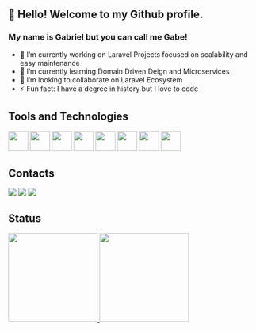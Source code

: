 ## 👋 Hello! Welcome to my Github profile.
### My name is Gabriel but you can call me Gabe!

- 🔭 I’m currently working on Laravel Projects focused on scalability and easy maintenance
- 🌱 I’m currently learning Domain Driven Deign and Microservices 
- 👯 I’m looking to collaborate on Laravel Ecosystem
- ⚡ Fun fact: I have a degree in history but I love to code

## Tools and Technologies
<img src="https://cdn.jsdelivr.net/gh/devicons/devicon/icons/php/php-original.svg" width="40" height="40"/> <img src="https://cdn.jsdelivr.net/gh/devicons/devicon/icons/laravel/laravel-plain-wordmark.svg" width="40" height="40"/> <img src="https://cdn.jsdelivr.net/gh/devicons/devicon/icons/git/git-original.svg" width="40" height="40"/> <img src="https://cdn.jsdelivr.net/gh/devicons/devicon/icons/docker/docker-original.svg" width="40" height="40"/> <img src="https://cdn.jsdelivr.net/gh/devicons/devicon/icons/linux/linux-original.svg" width="40" height="40"/> <img src="https://cdn.jsdelivr.net/gh/devicons/devicon/icons/typescript/typescript-original.svg" width="40" height="40"/> <img src="https://cdn.jsdelivr.net/gh/devicons/devicon/icons/adonisjs/adonisjs-original.svg" width="40" height="40"/> <img src="https://cdn.jsdelivr.net/gh/devicons/devicon/icons/nestjs/nestjs-plain.svg" width="40" height="40"/>

## Contacts
<div>
<a href="https://instagram.com/gabriel_de_bem" target="_blank"><img src="https://img.shields.io/badge/-Instagram-%23E4405F?style=for-the-badge&logo=instagram&logoColor=white" target="_blank"></a>
<a href ="mailto:gabrieldebem72@gmail.com"><img src="https://img.shields.io/badge/Gmail-D14836?style=for-the-badge&logo=gmail&logoColor=white" target="_blank"></a>
<a href="https://www.linkedin.com/in/gabriel-de-bem-9590a5133/" target="_blank"><img src="https://img.shields.io/badge/-LinkedIn-%230077B5?style=for-the-badge&logo=linkedin&logoColor=white" target="_blank"></a>   
</div>

## Status
<div>
<a href="https://github.com/gabrieldebem">
<img height="180em" src="https://github-readme-stats.vercel.app/api/top-langs/?username=gabrieldebem&layout=compact&langs_count=7&theme=dracula"/>
<img height="180em" src="https://github-readme-stats.vercel.app/api?username=gabrieldebem&show_icons=true&theme=dracula&include_all_commits=true&count_private=true"/>
</div>







<!---
gabrieldebem/gabrieldebem is a ✨ special ✨ repository because its `README.md` (this file) appears on your GitHub profile.
You can click the Preview link to take a look at your changes.
--->
